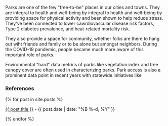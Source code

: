 Parks are one of the few "free-to-be" places in our cities and towns. They are integral to health and well-being by integral to health and well-being by providing space for physical activity and been shown to help reduce stress. They've been connected to lower cawrdiovascular disease risk factors, Type 2 diabetes prevalence, and heat-related mortality risk.

They also provide a space for community, whether folks are there to hang out wiht friends and family or to be alone but amongst neighbors. During the COVID-19 pandemic, people became much more aware of this important role of parks.

Environmental "hard" data metrics of parks like vegetation index and tree canopy cover are often used in characterizing parks. Park access is also a prominent data point in recent years with statewide initiatives like




<div class="row g-5 mb-5">
  <div class="col-md-12">
    <h3 class="fw-bold border-bottom pb-3 mb-5">References</h3>
    {% for post in site.posts %}
      <p><a href="{{ site.github.url }}/{{ post.url }}">{{ post.title }}</a> - {{ post.date | date: "%B %-d, %Y" }}</p>
    {% endfor %}
